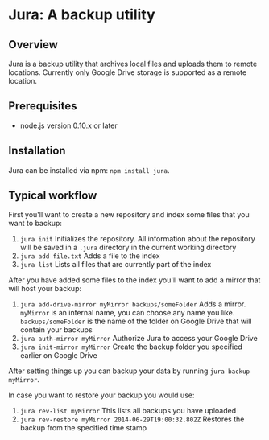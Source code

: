 
# Jura: A backup utility

## Overview

Jura is a backup utility that archives local files and uploads them to
remote locations. Currently only Google Drive storage is supported as a remote location.

## Prerequisites

- node.js version 0.10.x or later

## Installation

Jura can be installed via npm: `npm install jura`.

## Typical workflow

First you'll want to create a new repository and index some files
that you want to backup:

1. `jura init` Initializes the repository. All information about the repository
will be saved in a `.jura` directory in the current working directory
2. `jura add file.txt` Adds a file to the index
3. `jura list` Lists all files that are currently part of the index

After you have added some files to the index you'll want to add a
mirror that will host your backup:

1. `jura add-drive-mirror myMirror backups/someFolder` Adds a mirror.
`myMirror` is an internal name, you can choose any name you like.
`backups/someFolder` is the name of the folder on Google Drive that will contain your backups
2. `jura auth-mirror myMirror` Authorize Jura to access your Google Drive
3. `jura init-mirror myMirror` Create the backup folder you specified earlier on Google Drive

After setting things up you can backup your data by running `jura backup myMirror`.

In case you want to restore your backup you would use:

1. `jura rev-list myMirror` This lists all backups you have uploaded
2. `jura rev-restore myMirror 2014-06-29T19:00:32.802Z` Restores the backup from the specified time stamp

